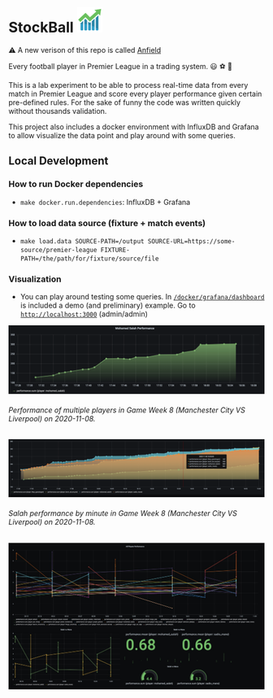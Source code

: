 # StockBall ![](./documentation/images/stock-logo.png)

⚠️ A new verison of this repo is called [Anfield](https://github.com/margostino/anfield)

Every football player in Premier League in a trading system. 😃 ⚽ 🏴󠁧󠁢󠁥󠁮󠁧󠁿

This is a lab experiment to be able to process real-time data from every match in Premier League and score every player performance given certain pre-defined rules.
For the sake of funny the code was written quickly without thousands validation.

This project also includes a docker environment with InfluxDB and Grafana to allow visualize the data point and play around with some queries. 


## Local Development

### How to run Docker dependencies
- `make docker.run.dependencies`: InfluxDB + Grafana

### How to load data source (fixture + match events)
- `make load.data SOURCE-PATH=/output SOURCE-URL=https://some-source/premier-league FIXTURE-PATH=/the/path/for/fixture/source/file`

### Visualization
- You can play around testing some queries. In [`/docker/grafana/dashboard`](./docker/grafana/dashboards) is included a demo (and preliminary) example.
Go to [`http://localhost:3000`](http://localhost:3000) (admin/admin)

![Player Performance](./documentation/images/performance.png) 

###### Performance of multiple players in Game Week 8 (Manchester City VS Liverpool) on 2020-11-08.

![H2H Performance](./documentation/images/performance-h2h.png)

###### Salah performance by minute in Game Week 8 (Manchester City VS Liverpool) on 2020-11-08.


![H2H Performance](./documentation/images/h2h.png) 
